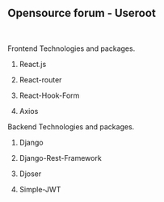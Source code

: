 <h2>Opensource forum - Useroot</h2>
<br />
<p>Frontend Technologies and packages.</p>
<ol>
  <li><p>React.js</p></li>
  <li><p>React-router</p></li>
  <li><p>React-Hook-Form</p></li>
  <li><p>Axios</p></li>
</ol>
<p>Backend Technologies and packages.</p>
<ol>
  <li><p>Django</p></li>
  <li><p>Django-Rest-Framework</p></li>
  <li><p>Djoser</p></li>
  <li><p>Simple-JWT</p></li>
</ol>
